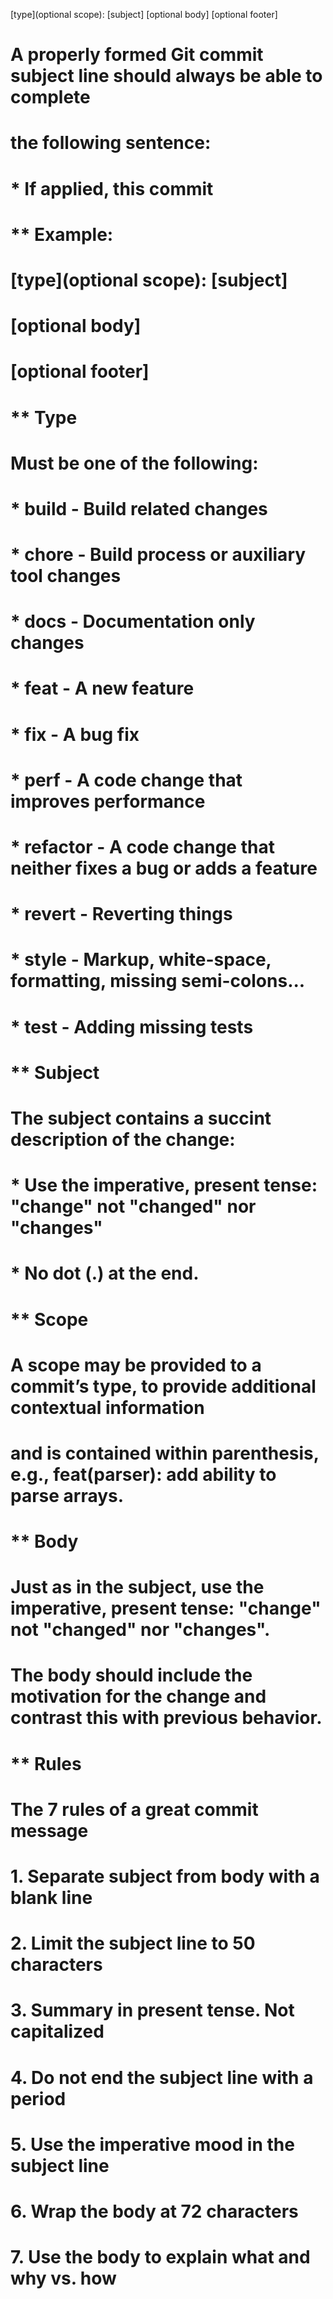 [type](optional scope): [subject]
[optional body]
[optional footer]

# A properly formed Git commit subject line should always be able to complete
# the following sentence:
#     * If applied, this commit <will your subject line here>
#
# ** Example:
# [type](optional scope): [subject]
#
# [optional body]
#
# [optional footer]

# ** Type
# Must be one of the following:
# * build - Build related changes
# * chore - Build process or auxiliary tool changes
# * docs - Documentation only changes
# * feat - A new feature
# * fix - A bug fix
# * perf - A code change that improves performance
# * refactor - A code change that neither fixes a bug or adds a feature
# * revert - Reverting things
# * style - Markup, white-space, formatting, missing semi-colons...
# * test - Adding missing tests

# ** Subject
# The subject contains a succint description of the change:
# * Use the imperative, present tense: "change" not "changed" nor "changes"
# * No dot (.) at the end.

# ** Scope
# A scope may be provided to a commit’s type, to provide additional contextual information
# and is contained within parenthesis, e.g., feat(parser): add ability to parse arrays.

# ** Body
# Just as in the subject, use the imperative, present tense: "change" not "changed" nor "changes".
# The body should include the motivation for the change and contrast this with previous behavior.

# ** Rules
# The 7 rules of a great commit message
#    1. Separate subject from body with a blank line
#    2. Limit the subject line to 50 characters
#    3. Summary in present tense. Not capitalized
#    4. Do not end the subject line with a period
#    5. Use the imperative mood in the subject line
#    6. Wrap the body at 72 characters
#    7. Use the body to explain what and why vs. how
